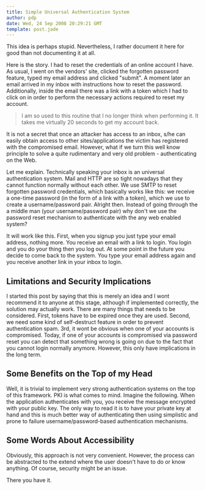 ```yaml
---
title: Simple Universal Authentication System
author: pdp
date: Wed, 24 Sep 2008 20:29:21 GMT
template: post.jade
---
```


This idea is perhaps stupid. Nevertheless, I rather document it here for good than not documenting it at all.

Here is the story. I had to reset the credentials of an online account I have. As usual, I went on the vendors' site, clicked the forgotten password feature, typed my email address and clicked "submit". A moment later an email arrived in my inbox with instructions how to reset the password. Additionally, inside the email there was a link with a token which I had to click on in order to perform the necessary actions required to reset my account.

> I am so used to this routine that I no longer think when performing it. It takes me virtually 20 seconds to get my account back.

It is not a secret that once an attacker has access to an inbox, s/he can easily obtain access to other sites/applications the victim has registered with the compromised email. However, what if we turn this well know principle to solve a quite rudimentary and very old problem - authenticating on the Web.

Let me explain. Technically speaking your inbox is an universal authentication system. Mail and HTTP are so tight nowadays that they cannot function normally without each other. We use SMTP to reset forgotten password credentials, which basically works like this: we receive a one-time password (in the form of a link with a token), which we use to create a username/password pair. Alright then. Instead of going through the a middle man (your username/password pair) why don't we use the password reset mechanism to authenticate with the any web enabled system?

It will work like this. First, when you signup you just type your email address, nothing more. You receive an email with a link to login. You login and you do your thing then you log out. At some point in the future you decide to come back to the system. You type your email address again and you receive another link in your inbox to login.

## Limitations and Security Implications

I started this post by saying that this is merely an idea and I wont recommend it to anyone at this stage, although if implemented correctly, the solution may actually work. There are many things that needs to be considered. First, tokens have to be expired once they are used. Second, we need some kind of self-destruct feature in order to prevent authentication spam. 3rd, it wont be obvious when one of your accounts is compromised. Today, if one of your accounts is compromised via password reset you can detect that something wrong is going on due to the fact that you cannot login normally anymore. However, this only have implications in the long term.

## Some Benefits on the Top of my Head

Well, it is trivial to implement very strong authentication systems on the top of this framework. PKI is what comes to mind. Imagine the following. When the application authenticates with you, you receive the message encrypted with your public key. The only way to read it is to have your private key at hand and this is much better way of authenticating then using simplistic and prone to failure username/password-based authentication mechanisms.

## Some Words About Accessibility

Obviously, this approach is not very convenient. However, the process can be abstracted to the extend where the user doesn't have to do or know anything. Of course, security might be an issue.

There you have it.
